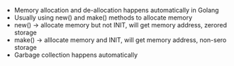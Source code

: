 * Memory allocation and de-allocation happens automatically in Golang
* Usually using new() and make() methods to allocate memory
* new() -> allocate memory but not INIT, will get memory address, zerored storage
* make() -> alllocate memory and INIT, will get memory address, non-sero storage
* Garbage collection happens automatically
